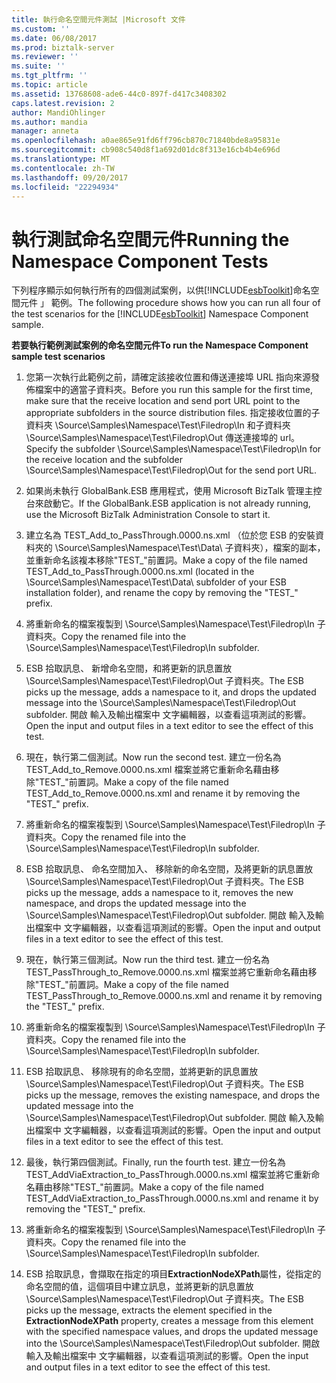```yaml
---
title: 執行命名空間元件測試 |Microsoft 文件
ms.custom: ''
ms.date: 06/08/2017
ms.prod: biztalk-server
ms.reviewer: ''
ms.suite: ''
ms.tgt_pltfrm: ''
ms.topic: article
ms.assetid: 13768608-ade6-44c0-897f-d417c3408302
caps.latest.revision: 2
author: MandiOhlinger
ms.author: mandia
manager: anneta
ms.openlocfilehash: a0ae865e91fd6ff796cb870c71840bde8a95831e
ms.sourcegitcommit: cb908c540d8f1a692d01dc8f313e16cb4b4e696d
ms.translationtype: MT
ms.contentlocale: zh-TW
ms.lasthandoff: 09/20/2017
ms.locfileid: "22294934"
---
```

# <a name="running-the-namespace-component-tests"></a><span data-ttu-id="dd87b-102">執行測試命名空間元件</span><span class="sxs-lookup"><span data-stu-id="dd87b-102">Running the Namespace Component Tests</span></span>
<span data-ttu-id="dd87b-103">下列程序顯示如何執行所有的四個測試案例，以供[!INCLUDE[esbToolkit](../includes/esbtoolkit-md.md)]命名空間元件 」 範例。</span><span class="sxs-lookup"><span data-stu-id="dd87b-103">The following procedure shows how you can run all four of the test scenarios for the [!INCLUDE[esbToolkit](../includes/esbtoolkit-md.md)] Namespace Component sample.</span></span>  
  
 <span data-ttu-id="dd87b-104">**若要執行範例測試案例的命名空間元件**</span><span class="sxs-lookup"><span data-stu-id="dd87b-104">**To run the Namespace Component sample test scenarios**</span></span>  
  
1.  <span data-ttu-id="dd87b-105">您第一次執行此範例之前，請確定該接收位置和傳送連接埠 URL 指向來源發佈檔案中的適當子資料夾。</span><span class="sxs-lookup"><span data-stu-id="dd87b-105">Before you run this sample for the first time, make sure that the receive location and send port URL point to the appropriate subfolders in the source distribution files.</span></span> <span data-ttu-id="dd87b-106">指定接收位置的子資料夾 \Source\Samples\Namespace\Test\Filedrop\In 和子資料夾 \Source\Samples\Namespace\Test\Filedrop\Out 傳送連接埠的 url。</span><span class="sxs-lookup"><span data-stu-id="dd87b-106">Specify the subfolder \Source\Samples\Namespace\Test\Filedrop\In for the receive location and the subfolder \Source\Samples\Namespace\Test\Filedrop\Out for the send port URL.</span></span>  
  
2.  <span data-ttu-id="dd87b-107">如果尚未執行 GlobalBank.ESB 應用程式，使用 Microsoft BizTalk 管理主控台來啟動它。</span><span class="sxs-lookup"><span data-stu-id="dd87b-107">If the GlobalBank.ESB application is not already running, use the Microsoft BizTalk Administration Console to start it.</span></span>  
  
3.  <span data-ttu-id="dd87b-108">建立名為 TEST_Add_to_PassThrough.0000.ns.xml （位於您 ESB 的安裝資料夾的 \Source\Samples\Namespace\Test\Data\ 子資料夾），檔案的副本，並重新命名該複本移除"TEST_"前置詞。</span><span class="sxs-lookup"><span data-stu-id="dd87b-108">Make a copy of the file named TEST_Add_to_PassThrough.0000.ns.xml (located in the \Source\Samples\Namespace\Test\Data\ subfolder of your ESB installation folder), and rename the copy by removing the "TEST_" prefix.</span></span>  
  
4.  <span data-ttu-id="dd87b-109">將重新命名的檔案複製到 \Source\Samples\Namespace\Test\Filedrop\In 子資料夾。</span><span class="sxs-lookup"><span data-stu-id="dd87b-109">Copy the renamed file into the \Source\Samples\Namespace\Test\Filedrop\In subfolder.</span></span>  
  
5.  <span data-ttu-id="dd87b-110">ESB 拾取訊息、 新增命名空間，和將更新的訊息置放 \Source\Samples\Namespace\Test\Filedrop\Out 子資料夾。</span><span class="sxs-lookup"><span data-stu-id="dd87b-110">The ESB picks up the message, adds a namespace to it, and drops the updated message into the \Source\Samples\Namespace\Test\Filedrop\Out subfolder.</span></span> <span data-ttu-id="dd87b-111">開啟 輸入及輸出檔案中 文字編輯器，以查看這項測試的影響。</span><span class="sxs-lookup"><span data-stu-id="dd87b-111">Open the input and output files in a text editor to see the effect of this test.</span></span>  
  
6.  <span data-ttu-id="dd87b-112">現在，執行第二個測試。</span><span class="sxs-lookup"><span data-stu-id="dd87b-112">Now run the second test.</span></span> <span data-ttu-id="dd87b-113">建立一份名為 TEST_Add_to_Remove.0000.ns.xml 檔案並將它重新命名藉由移除"TEST_"前置詞。</span><span class="sxs-lookup"><span data-stu-id="dd87b-113">Make a copy of the file named TEST_Add_to_Remove.0000.ns.xml and rename it by removing the "TEST_" prefix.</span></span>  
  
7.  <span data-ttu-id="dd87b-114">將重新命名的檔案複製到 \Source\Samples\Namespace\Test\Filedrop\In 子資料夾。</span><span class="sxs-lookup"><span data-stu-id="dd87b-114">Copy the renamed file into the \Source\Samples\Namespace\Test\Filedrop\In subfolder.</span></span>  
  
8.  <span data-ttu-id="dd87b-115">ESB 拾取訊息、 命名空間加入、 移除新的命名空間，及將更新的訊息置放 \Source\Samples\Namespace\Test\Filedrop\Out 子資料夾。</span><span class="sxs-lookup"><span data-stu-id="dd87b-115">The ESB picks up the message, adds a namespace to it, removes the new namespace, and drops the updated message into the \Source\Samples\Namespace\Test\Filedrop\Out subfolder.</span></span> <span data-ttu-id="dd87b-116">開啟 輸入及輸出檔案中 文字編輯器，以查看這項測試的影響。</span><span class="sxs-lookup"><span data-stu-id="dd87b-116">Open the input and output files in a text editor to see the effect of this test.</span></span>  
  
9. <span data-ttu-id="dd87b-117">現在，執行第三個測試。</span><span class="sxs-lookup"><span data-stu-id="dd87b-117">Now run the third test.</span></span> <span data-ttu-id="dd87b-118">建立一份名為 TEST_PassThrough_to_Remove.0000.ns.xml 檔案並將它重新命名藉由移除"TEST_"前置詞。</span><span class="sxs-lookup"><span data-stu-id="dd87b-118">Make a copy of the file named TEST_PassThrough_to_Remove.0000.ns.xml and rename it by removing the "TEST_" prefix.</span></span>  
  
10. <span data-ttu-id="dd87b-119">將重新命名的檔案複製到 \Source\Samples\Namespace\Test\Filedrop\In 子資料夾。</span><span class="sxs-lookup"><span data-stu-id="dd87b-119">Copy the renamed file into the \Source\Samples\Namespace\Test\Filedrop\In subfolder.</span></span>  
  
11. <span data-ttu-id="dd87b-120">ESB 拾取訊息、 移除現有的命名空間，並將更新的訊息置放 \Source\Samples\Namespace\Test\Filedrop\Out 子資料夾。</span><span class="sxs-lookup"><span data-stu-id="dd87b-120">The ESB picks up the message, removes the existing namespace, and drops the updated message into the \Source\Samples\Namespace\Test\Filedrop\Out subfolder.</span></span> <span data-ttu-id="dd87b-121">開啟 輸入及輸出檔案中 文字編輯器，以查看這項測試的影響。</span><span class="sxs-lookup"><span data-stu-id="dd87b-121">Open the input and output files in a text editor to see the effect of this test.</span></span>  
  
12. <span data-ttu-id="dd87b-122">最後，執行第四個測試。</span><span class="sxs-lookup"><span data-stu-id="dd87b-122">Finally, run the fourth test.</span></span> <span data-ttu-id="dd87b-123">建立一份名為 TEST_AddViaExtraction_to_PassThrough.0000.ns.xml 檔案並將它重新命名藉由移除"TEST_"前置詞。</span><span class="sxs-lookup"><span data-stu-id="dd87b-123">Make a copy of the file named TEST_AddViaExtraction_to_PassThrough.0000.ns.xml and rename it by removing the "TEST_" prefix.</span></span>  
  
13. <span data-ttu-id="dd87b-124">將重新命名的檔案複製到 \Source\Samples\Namespace\Test\Filedrop\In 子資料夾。</span><span class="sxs-lookup"><span data-stu-id="dd87b-124">Copy the renamed file into the \Source\Samples\Namespace\Test\Filedrop\In subfolder.</span></span>  
  
14. <span data-ttu-id="dd87b-125">ESB 拾取訊息，會擷取在指定的項目**ExtractionNodeXPath**屬性，從指定的命名空間的值，這個項目中建立訊息，並將更新的訊息置放 \Source\Samples\Namespace\Test\Filedrop\Out 子資料夾。</span><span class="sxs-lookup"><span data-stu-id="dd87b-125">The ESB picks up the message, extracts the element specified in the **ExtractionNodeXPath** property, creates a message from this element with the specified namespace values, and drops the updated message into the \Source\Samples\Namespace\Test\Filedrop\Out subfolder.</span></span> <span data-ttu-id="dd87b-126">開啟 輸入及輸出檔案中 文字編輯器，以查看這項測試的影響。</span><span class="sxs-lookup"><span data-stu-id="dd87b-126">Open the input and output files in a text editor to see the effect of this test.</span></span>